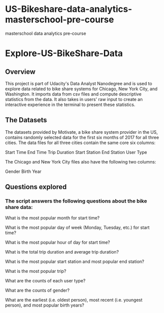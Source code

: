 # US-Bikeshare-data-analytics-masterschool-pre-course
masterschool data analytics pre-course
# Explore-US-BikeShare-Data

## Overview
This project is part of Udacity's Data Analyst Nanodegree and is used to explore data related to bike share systems for Chicago, New York City, and Washington. It imports data from csv files and compute descriptive statistics from the data. It also takes in users' raw input to create an interactive experience in the terminal to present these statistics.

## The Datasets
The datasets provided by Motivate, a bike share system provider in the US, contains randomly selected data for the first six months of 2017 for all three cities. The data files for all three cities contain the same core six columns:

Start Time
End Time
Trip Duration
Start Station
End Station
User Type

The Chicago and New York City files also have the following two columns:

Gender
Birth Year

## Questions explored

### The script answers the following questions about the bike share data:

What is the most popular month for start time?

What is the most popular day of week (Monday, Tuesday, etc.) for start time?

What is the most popular hour of day for start time?

What is the total trip duration and average trip duration?

What is the most popular start station and most popular end station?

What is the most popular trip?

What are the counts of each user type?

What are the counts of gender?

What are the earliest (i.e. oldest person), most recent (i.e. youngest person), and most popular birth years?
